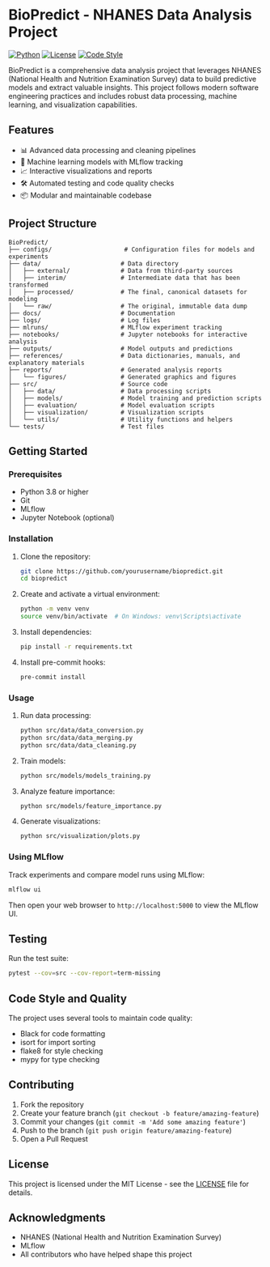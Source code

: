 # BioPredict - NHANES Data Analysis Project

[![Python](https://img.shields.io/badge/python-3.8+-blue.svg)](https://www.python.org/downloads/)
[![License](https://img.shields.io/badge/license-MIT-green.svg)](LICENSE)
[![Code Style](https://img.shields.io/badge/code%20style-black-000000.svg)](https://github.com/psf/black)

BioPredict is a comprehensive data analysis project that leverages NHANES (National Health and Nutrition Examination Survey) data to build predictive models and extract valuable insights. This project follows modern software engineering practices and includes robust data processing, machine learning, and visualization capabilities.

## Features

- 📊 Advanced data processing and cleaning pipelines
- 🤖 Machine learning models with MLflow tracking
- 📈 Interactive visualizations and reports
- 🛠️ Automated testing and code quality checks
- 📦 Modular and maintainable codebase

## Project Structure

```
BioPredict/
├── configs/                    # Configuration files for models and experiments
├── data/                      # Data directory
│   ├── external/              # Data from third-party sources
│   ├── interim/               # Intermediate data that has been transformed
│   ├── processed/             # The final, canonical datasets for modeling
│   └── raw/                   # The original, immutable data dump
├── docs/                      # Documentation
├── logs/                      # Log files
├── mlruns/                    # MLflow experiment tracking
├── notebooks/                 # Jupyter notebooks for interactive analysis
├── outputs/                   # Model outputs and predictions
├── references/                # Data dictionaries, manuals, and explanatory materials
├── reports/                   # Generated analysis reports
│   └── figures/               # Generated graphics and figures
├── src/                       # Source code
│   ├── data/                  # Data processing scripts
│   ├── models/                # Model training and prediction scripts
│   ├── evaluation/            # Model evaluation scripts
│   ├── visualization/         # Visualization scripts
│   └── utils/                 # Utility functions and helpers
└── tests/                     # Test files
```

## Getting Started

### Prerequisites

- Python 3.8 or higher
- Git
- MLflow
- Jupyter Notebook (optional)

### Installation

1. Clone the repository:
   ```bash
   git clone https://github.com/yourusername/biopredict.git
   cd biopredict
   ```

2. Create and activate a virtual environment:
   ```bash
   python -m venv venv
   source venv/bin/activate  # On Windows: venv\Scripts\activate
   ```

3. Install dependencies:
   ```bash
   pip install -r requirements.txt
   ```

4. Install pre-commit hooks:
   ```bash
   pre-commit install
   ```

### Usage

1. Run data processing:
   ```bash
   python src/data/data_conversion.py
   python src/data/data_merging.py
   python src/data/data_cleaning.py
   ```

2. Train models:
   ```bash
   python src/models/models_training.py
   ```

3. Analyze feature importance:
   ```bash
   python src/models/feature_importance.py
   ```

4. Generate visualizations:
   ```bash
   python src/visualization/plots.py
   ```

### Using MLflow

Track experiments and compare model runs using MLflow:

```bash
mlflow ui
```

Then open your web browser to `http://localhost:5000` to view the MLflow UI.

## Testing

Run the test suite:

```bash
pytest --cov=src --cov-report=term-missing
```

## Code Style and Quality

The project uses several tools to maintain code quality:

- Black for code formatting
- isort for import sorting
- flake8 for style checking
- mypy for type checking

## Contributing

1. Fork the repository
2. Create your feature branch (`git checkout -b feature/amazing-feature`)
3. Commit your changes (`git commit -m 'Add some amazing feature'`)
4. Push to the branch (`git push origin feature/amazing-feature`)
5. Open a Pull Request

## License

This project is licensed under the MIT License - see the [LICENSE](LICENSE) file for details.

## Acknowledgments

- NHANES (National Health and Nutrition Examination Survey)
- MLflow
- All contributors who have helped shape this project
